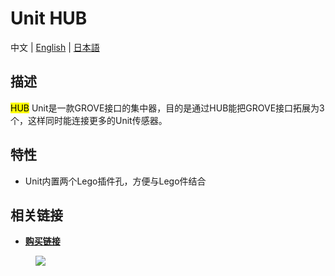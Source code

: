 # Unit HUB

中文 | [English](/en/product_documents/units/unit_hub) | [日本語](ja/product_documents/units/unit_hub)

## 描述

<mark>HUB</mark> Unit是一款GROVE接口的集中器，目的是通过HUB能把GROVE接口拓展为3个，这样同时能连接更多的Unit传感器。

## 特性

-  Unit内置两个Lego插件孔，方便与Lego件结合


## 相关链接

- **[购买链接](https://www.aliexpress.com/store/product/M5Stack-Official-Mini-HUB-Unit-1-to-3-HUB-with-Universal-Connector-Grove-Port/3226069_32930928722.html?spm=a2g1y.12024536.productList_5885013.subject_17)**

<figure>
    <img src="assets/img/product_pics/units/M5GO_Unit_hub.png">
</figure>